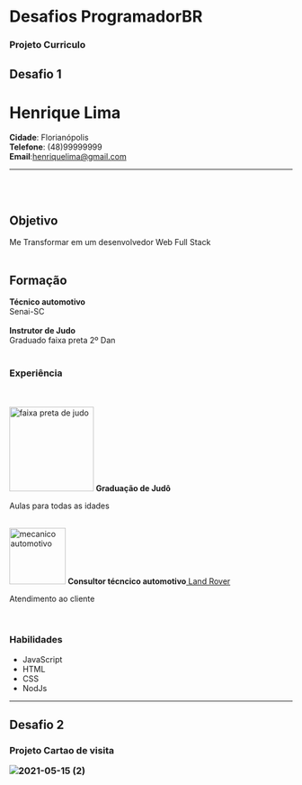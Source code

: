# Desafios ProgramadorBR

<h3>Projeto Curriculo
<h2> Desafio 1

</head>

<body>
    <h1>Henrique Lima</h1>
    <!--Titulo-->
    <p1><strong>Cidade</strong>: Florianópolis</p1><br>
    <!--informaçoes pessoais-->
    <p2><strong>Telefone</strong>: (48)99999999</p2><br>
    <!--informaçoes pessoais-->
    <p3><strong>Email</strong>:<a href="mailto:henriquelima@gmail.com">henriquelima@gmail.com</a></p3>
    <!--informaçoes pessoais-->
    <hr><br><br>
    <h2>Objetivo</h2>
    <p1>Me Transformar em um desenvolvedor Web Full Stack</p1>
    <br><br>
    <h2>Formação</h2>
    <p1><strong>Técnico automotivo</strong></p1><br>
    <p1>Senai-SC</p1><br><br>
    <p2><strong>Instrutor de Judo</strong></p2><br>
    <p2>Graduado faixa preta 2º Dan</p2><br><br>
    <h3>Experiência</h3><br><br>
    <img src="https://www.clubedalutashop.com/media/catalog/product/cache/1/image/800x/9df78eab33525d08d6e5fb8d27136e95/j/b/jbi-10338pt.jpg"
        alt="faixa preta de judo" width=150>
    <p1><strong>Graduação de Judô</strong></p1>
    <p>Aulas para todas as idades</p><br>
    <img src="https://blog.nakata.com.br/wp-content/uploads/2020/02/original-393fd353c69336aac7b3028c4c4e836f-724x450.jpg"
        alt="mecanico automotivo" height=100>
    <p1><strong> Consultor técncico automotivo</strong><a href="https://www.landrover.com.br/index.html"> Land Rover</a>
    </p1>
    <p>Atendimento ao cliente</p><br>
    <h3>Habilidades</h3>
    <ul>
        <li>JavaScript</li>
        <li>HTML</li>
        <li>CSS</li>
        <li>NodJs</li>
    </ul>



</body>

</html>
<hr>

<h2> Desafio 2
<h3> Projeto Cartao de visita

![2021-05-15 (2)](https://user-images.githubusercontent.com/83685383/118376328-c1bfd680-b59d-11eb-881e-6986cd02fd02.png)

